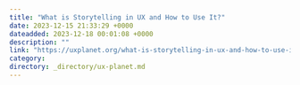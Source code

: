 ```yaml
---
title: "What is Storytelling in UX and How to Use It?"
date: 2023-12-15 21:33:29 +0000
dateadded: 2023-12-18 00:01:08 +0000
description: ""
link: "https://uxplanet.org/what-is-storytelling-in-ux-and-how-to-use-it-42840a7a2ffa?source=rss----819cc2aaeee0---4"
category:
directory: _directory/ux-planet.md
---
```

